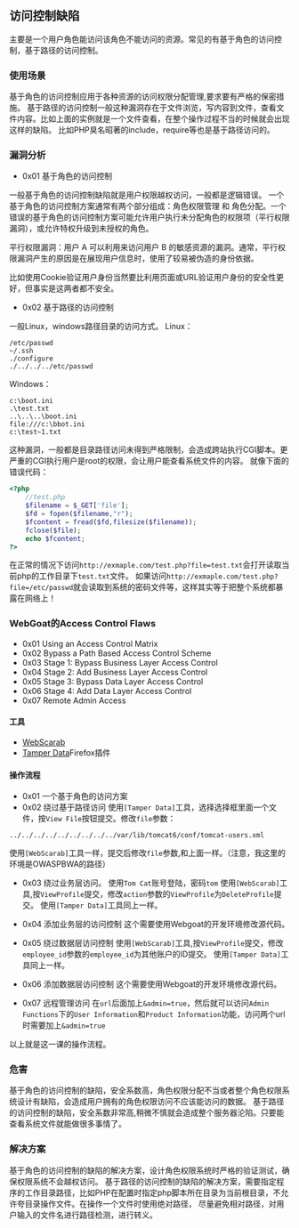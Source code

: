 ## 访问控制缺陷
主要是一个用户角色能访问该角色不能访问的资源。常见的有基于角色的访问控制，基于路径的访问控制。

### 使用场景
基于角色的访问控制应用于各种资源的访问权限分配管理,要求要有严格的保密措施。
基于路径的访问控制一般这种漏洞存在于文件浏览，写内容到文件，查看文件内容。比如上面的实例就是一个文件查看，在整个操作过程不当的时候就会出现这样的缺陷。
比如PHP臭名昭著的include，require等也是基于路径访问的。

### 漏洞分析
- 0x01 基于角色的访问控制

一般基于角色的访问控制缺陷就是用户权限越权访问，一般都是逻辑错误。
一个基于角色的访问控制方案通常有两个部分组成：角色权限管理 和 角色分配。一个错误的基于角色的访问控制方案可能允许用户执行未分配角色的权限项（平行权限漏洞），或允许特权升级到未授权的角色。

平行权限漏洞：用户 A 可以利用来访问用户 B 的敏感资源的漏洞。通常，平行权限漏洞产生的原因是在展现用户信息时，使用了较易被伪造的身份依据。

比如使用Cookie验证用户身份当然要比利用页面或URL验证用户身份的安全性更好，但事实是这两者都不安全。

- 0x02 基于路径的访问控制

一般Linux，windows路径目录的访问方式。
Linux：
```text
/etc/passwd
~/.ssh
./configure
./../../../etc/passwd
```
Windows：
```text
c:\boot.ini
.\test.txt
..\..\..\boot.ini
file:///c:\bbot.ini
c:\test~1.txt
```
这种漏洞，一般都是目录路径访问未得到严格限制，会造成跨站执行CGI脚本。更严重的CGI执行用户是root的权限，会让用户能查看系统文件的内容。
就像下面的错误代码：
```php
<?php
    //test.php
    $filename = $_GET['file'];
    $fd = fopen($filename,"r");
    $fcontent = fread($fd,filesize($filename));
    fclose($file);
    echo $fcontent;
?>
```
在正常的情况下访问`http://exmaple.com/test.php?file=test.txt`会打开读取当前php的工作目录下`test.txt`文件。
如果访问`http://exmaple.com/test.php?file=/etc/passwd`就会读取到系统的密码文件等，这样其实等于把整个系统都暴露在网络上！

### WebGoat的Access Control Flaws
- 0x01 Using an Access Control Matrix
- 0x02 Bypass a Path Based Access Control Scheme
- 0x03 Stage 1: Bypass Business Layer Access Control
- 0x04 Stage 2: Add Business Layer Access Control
- 0x05 Stage 3: Bypass Data Layer Access Control
- 0x06 Stage 4: Add Data Layer Access Control
- 0x07 Remote Admin Access

#### 工具
- [WebScarab](https://www.owasp.org/index.php/WebScarab)
- [Tamper Data](#)Firefox插件

#### 操作流程
- 0x01 一个基于角色的访问方案
- 0x02 绕过基于路径访问
使用`[Tamper Data]`工具，选择选择框里面一个文件，按`View File`按钮提交。修改`file`参数：
```text
../../../../../../../../../var/lib/tomcat6/conf/tomcat-users.xml
```
使用`[WebScarab]`工具一样，提交后修改`file`参数,和上面一样。（注意，我这里的环境是OWASPBWA的路径）

- 0x03 绕过业务层访问。
使用`Tom Cat`账号登陆，密码`tom`
使用`[WebScarab]`工具,按`ViewProfile`提交，修改`action`参数的`ViewProfile`为`DeleteProfile`提交。
使用`[Tamper Data]`工具同上一样。

- 0x04 添加业务层的访问控制
这个需要使用Webgoat的开发环境修改源代码。

- 0x05 绕过数据层访问控制
使用`[WebScarab]`工具,按`ViewProfile`提交，修改`employee_id`参数的`employee_id`为其他账户的ID提交。
使用`[Tamper Data]`工具同上一样。

- 0x06 添加数据层访问控制
这个需要使用Webgoat的开发环境修改源代码。
- 0x07 远程管理访问
在`url`后面加上`&admin=true`，然后就可以访问`Admin Functions`下的`User Information`和`Product Information`功能，访问两个url时需要加上`&admin=true`

以上就是这一课的操作流程。

### 危害
基于角色的访问控制的缺陷，安全系数高，角色权限分配不当或者整个角色权限系统设计有缺陷，会造成用户拥有的角色权限访问不应该能访问的数据。
基于路径的访问控制的缺陷，安全系数非常高,稍微不慎就会造成整个服务器沦陷。只要能查看系统文件就能做很多事情了。

### 解决方案
基于角色的访问控制的缺陷的解决方案，设计角色权限系统时严格的验证测试，确保权限系统不会越权访问。
基于路径的访问控制的缺陷的解决方案，需要指定程序的工作目录路径，比如PHP在配置时指定php脚本所在目录为当前根目录，不允许夸目录操作文件。在操作一个文件时使用绝对路径，
尽量避免相对路径，对用户输入的文件名进行路径检测，进行转义。